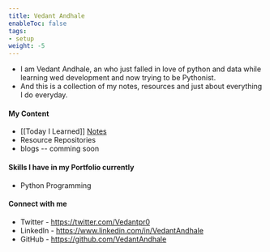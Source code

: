 ```yaml
---
title: Vedant Andhale
enableToc: false
tags:
- setup
weight: -5
---
```


- I am Vedant Andhale, an who just falled in love of python and data while learning wed development and now trying to be Pythonist.
- And this is a collection of my notes, resources and just about everything I do everyday.

#### My Content
- [[Today I Learned]]  [Notes](#setup)
- Resource Repositories
- blogs -- comming soon

#### Skills I have in my Portfolio currently
- Python Programming

#### Connect with me
- Twitter - https://twitter.com/Vedantpr0
- LinkedIn - https://www.linkedin.com/in/VedantAndhale 
- GitHub - https://github.com/VedantAndhale